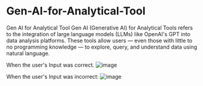 # Gen-AI-for-Analytical-Tool
Gen AI for Analytical Tool
Gen AI (Generative AI) for Analytical Tools refers to the integration of large language models (LLMs) like OpenAI's GPT into data analysis platforms. These tools allow users — even those with little to no programming knowledge — to explore, query, and understand data using natural language.

When the user's Input was correct.
![image](https://github.com/user-attachments/assets/d17b67ea-f12c-48b0-b411-8cdab61db7d1)

When the user's Input was incorrect:
![image](https://github.com/user-attachments/assets/cfde7ffe-96fc-4d5a-b59a-5052ef4f5a19)
